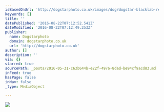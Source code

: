 ```yaml
---
isBasedOnUrl: 'http://dogstarphoto.co.uk/images/dog/dogstar-blacklab-relaxing-studio.jpg'
keywords: []
title: ''
datePublished: '2016-08-22T07:12:52.541Z'
dateModified: '2016-08-22T07:12:49.253Z'
publisher:
  name: Dogstarphoto
  domain: dogstarphoto.co.uk
  url: 'http://dogstarphoto.co.uk'
author: []
description: ''
via: {}
starred: true
sourcePath: _posts/2016-05-31-c63b644b-e22f-4976-8dad-be94cf9acd83.md
inFeed: true
hasPage: false
inNav: false
_type: MediaObject

---
```

![](https://s3-us-west-2.amazonaws.com/the-grid-img/p/c6b6aa2ba44ccc73f8eee3aeb714626ec9494d72.jpg)